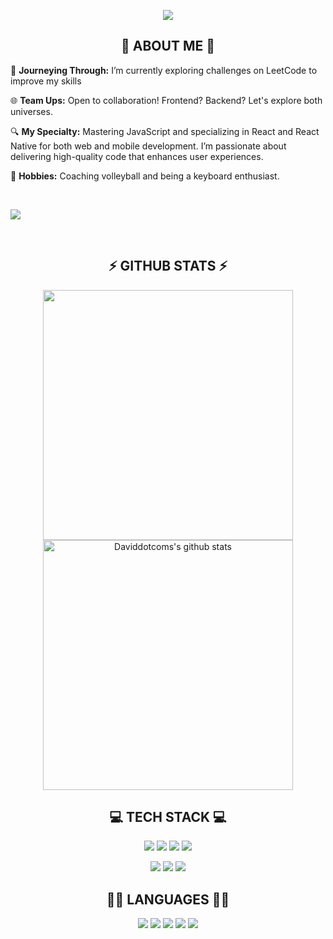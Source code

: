
<p align="center">
<img src="https://capsule-render.vercel.app/api?type=waving&color=timeGradient&height=300&&section=header&text=HI%20THERE&fontSize=90&fontAlign=50&fontAlignY=30&desc=I%20am%20Davdrewdev!&descAlign=50&descSize=30&animation=twinkling">
</p>
<h2 align="center">🏐 ABOUT ME 🏐</h2>

<p>🚀 <strong>Journeying Through:</strong> I’m currently exploring challenges on LeetCode to improve my skills</p>
<p>🌐 <strong>Team Ups:</strong> Open to collaboration! Frontend? Backend? Let's explore both universes.</p>
<p>🔍 <strong>My Specialty:</strong> Mastering JavaScript and specializing in React and React Native for both web and mobile development. I’m passionate about delivering high-quality code that enhances user experiences.</p>
<p>📘 <strong>Hobbies:</strong> Coaching volleyball and being a keyboard enthusiast.</p>

  <br>

[<img src="https://img.shields.io/badge/-YouTube-informational?style=for-the-badge&logo=youtube&logoColor=black&color=red">](https://www.youtube.com/@Davdrewdev) 

  <br>

<h2 align="center">⚡ GITHUB STATS ⚡</h2>

<p align="center">
<img align="center" width="400" src="https://github-readme-stats.vercel.app/api?username=Daviddotcoms&show_icons=true&theme=github_dark&&hide_border=true"> 
<img align="center" width="400" src="https://github-readme-streak-stats.herokuapp.com/?user=Daviddotcoms&theme=github-dark&hide_border=true&date_format=M%20j%5B%2C%20Y%5D" alt="Daviddotcoms's github stats"> 

<h2 align="center">💻 TECH STACK 💻</h2>

<p align="center">
<img src="https://img.shields.io/badge/Postgres-%23316192.svg?logo=postgresql&logoColor=white&style=for-the-badge">
<img src="https://img.shields.io/badge/Nest.js-%23E0234E.svg?logo=nestjs&logoColor=white&style=for-the-badge">
<img src="https://img.shields.io/badge/react-%2320232a.svg?style=for-the-badge&logo=react&logoColor=%2361DAFB">
<img src="https://img.shields.io/badge/Node.js-6DA55F?logo=node.js&logoColor=white&style=for-the-badge">
</p>
<p align="center">
<img src="https://img.shields.io/badge/React_Native-%2320232a.svg?logo=react&logoColor=%2361DAFB&style=for-the-badge">
<img src="https://img.shields.io/badge/Expo-000020?logo=expo&logoColor=fff&style=for-the-badge">
<img src="https://img.shields.io/badge/Docker-2496ED?logo=docker&logoColor=fff&style=for-the-badge">
</p>

<h2 align="center">🧑‍💻 LANGUAGES 🧑‍💻</h2>

<p align="center">
<img src="https://img.shields.io/badge/TypeScript-3178C6?logo=typescript&logoColor=fff&style=for-the-badge">
<img src="https://img.shields.io/badge/javascript-%23323330.svg?style=for-the-badge&logo=javascript&logoColor=%23F7DF1E">
<img src="https://img.shields.io/badge/Python-3776AB?logo=python&logoColor=fff&style=for-the-badge">
<img src="https://img.shields.io/badge/HTML-%23E34F26.svg?logo=html5&logoColor=white&style=for-the-badge">
<img src="https://img.shields.io/badge/CSS-1572B6?logo=css3&logoColor=fff&style=for-the-badge">
</p>

